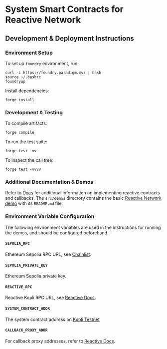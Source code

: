 # System Smart Contracts for Reactive Network

## Development & Deployment Instructions

### Environment Setup

To set up `foundry` environment, run:

```
curl -L https://foundry.paradigm.xyz | bash
source ~/.bashrc
foundryup
```

Install dependencies:

```
forge install
```

### Development & Testing

To compile artifacts:

```
forge compile
```

To run the test suite:

```
forge test -vv
```

To inspect the call tree:

```
forge test -vvvv
```

### Additional Documentation & Demos

Refer to [Docs](https://dev.reactive.network/system-contract) for additional information on implementing reactive contracts and callbacks. The `src/demos` directory contains the basic [Reactive Network demo](https://github.com/Reactive-Network/system-smart-contracts/tree/main/src/demos/basic) with its `README.md` file.

### Environment Variable Configuration

The following environment variables are used in the instructions for running the demos, and should be configured beforehand.

#### `SEPOLIA_RPC`

Ethereum Sepolia RPC URL, see [Chainlist](https://chainlist.org/chain/11155111).

#### `SEPOLIA_PRIVATE_KEY`

Ethereum Sepolia private key.

#### `REACTIVE_RPC`

Reactive Kopli RPC URL, see [Reactive Docs](https://dev.reactive.network/kopli-testnet#reactive-kopli-information).

#### `SYSTEM_CONTRACT_ADDR`

The system contract address on [Kopli Testnet](https://dev.reactive.network/kopli-testnet#kopli-testnet-information)

#### `CALLBACK_PROXY_ADDR`

For callback proxy addresses, refer to [Reactive Docs](https://dev.reactive.network/origins-and-destinations#chains).
